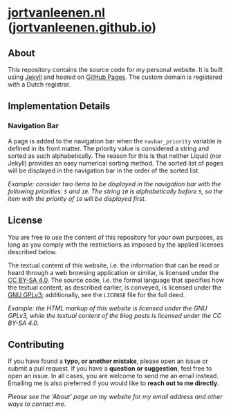 # [jortvanleenen.nl](https://jortvanleenen.nl) ([jortvanleenen.github.io](https://jortvanleenen.github.io))

## About

This repository contains the source code for my personal website.
It is built using [Jekyll](https://jekyllrb.com) and hosted on [GitHub Pages](https://pages.github.com/).
The custom domain is registered with a Dutch registrar.

## Implementation Details

### Navigation Bar

A page is added to the navigation bar when the `navbar_priority` variable is defined in its front matter.
The priority value is considered a string and sorted as such alphabetically.
The reason for this is that neither Liquid (nor Jekyll) provides an easy numerical sorting method.
The sorted list of pages will be displayed in the navigation bar in the order of the sorted list.

_Example: consider two items to be displayed in the navigation bar with the following priorities: `5` and `10`.
The string `10` is alphabetically before `5`, so the item with the priority of `10` will be displayed first._

## License

You are free to use the content of this repository for your own purposes, as long as you comply with the restrictions as
imposed by the applied licenses described below.

The textual content of this website, i.e. the information that can be read or heard through a web browsing application
or similar, is licensed under the [CC BY-SA 4.0](https://creativecommons.org/licenses/by-sa/4.0/).
The source code, i.e. the formal language that specifies how the textual content, as described earlier, is conveyed, is
licensed under the [GNU GPLv3](https://www.gnu.org/licenses/gpl-3.0.en.html); additionally, see the `LICENSE` file for
the full deed.

_Example: the HTML markup of this website is licensed under the GNU GPLv3, while the textual content of the blog
posts is licensed under the CC BY-SA 4.0._

## Contributing

If you have found a **typo, or another mistake**, please open an issue or submit a pull request.
If you have a **question or suggestion**, feel free to open an issue.
In all cases, you are welcome to send me an email instead.
Emailing me is also preferred if you would like to **reach out to me directly**.

_Please see the 'About' page on my website for my email address and other ways to contact me._
